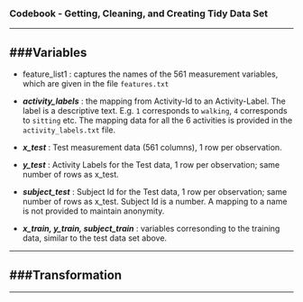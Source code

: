 ### Codebook - Getting, Cleaning, and Creating Tidy Data Set
---
###Variables
---
* feature_list1 : captures the names of the 561 measurement variables, which are given in the file `features.txt`

* ***activity_labels*** : the mapping from Activity-Id to an Activity-Label. The label is a descriptive text. E.g. `1` corresponds to `walking`, `4` corresponds to `sitting` etc. The mapping data for all the 6 activities is provided in the `activity_labels.txt` file.  

* ***x_test*** : Test measurement data (561 columns), 1 row per observation.

* ***y_test*** : Activity Labels for the Test data, 1 row per observation; same number of rows as x_test.

* ***subject_test*** : Subject Id for the Test data, 1 row per observation; same number of rows as x_test. Subject Id is a number. A mapping to a name is not provided to maintain anonymity.

* ***x_train, y_train, subject_train*** : variables corresonding to the training data, similar to the test data set above. 

---
###Transformation
---
---